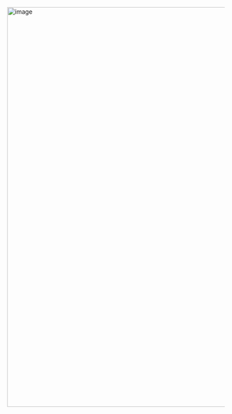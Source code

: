 <img width="927" alt="image" src="https://github.com/brittoruth/Visit_Recife-/assets/123418514/761d18e9-8e48-4b87-b7ce-e4b5dc416d6b">
